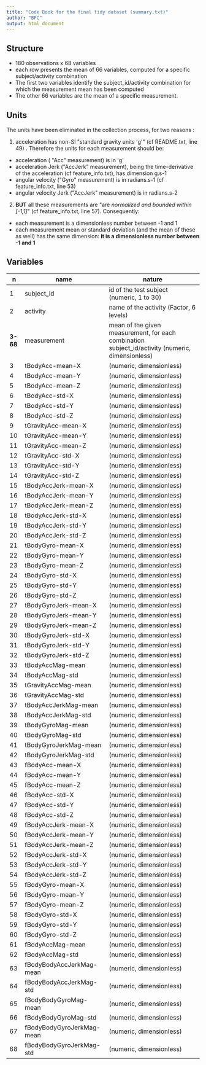 ```yaml
---
title: "Code Book for the final tidy dataset (summary.txt)"
author: "BFC"
output: html_document
---
```


## Structure
* 180 observations x 68 variables
* each row presents the mean of 66 variables, computed for a specific subject/activity combination
* The first two variables identify the  subject_id/activity combination for which the measurement mean has been computed
* The other 66 variables are the mean of a specific measurement.

## Units

The units have been eliminated in the collection process, for two reasons :

1. acceleration has non-SI "standard gravity units 'g'" (cf README.txt, line 49) . Therefore the units for each measurement should be:
 + acceleration ( "Acc" measurement) is in 'g'
 + acceleration Jerk ("AccJerk" measurement), being the time-derivative of the acceleration (cf feature_info.txt), has dimension g.s-1 
  + angular velocity ("Gyro" measurement) is in radians.s-1 (cf feature_info.txt, line 53)
 + angular velocity Jerk ("AccJerk" measurement) is in radians.s-2


2. **BUT** all these measurements are "are *normalized and bounded within [-1,1]*" (cf feature_info.txt, line 57). Consequently:
 + each measurement is a dimensionless number between -1 and 1
 + each measurement mean or standard deviation (and the mean of these as well) has the same dimension: **it is a dimensionless number between -1 and 1**



## Variables

| n |	name    |	nature
----|--------- | -------------
 | 1 | subject_id|id of the test subject (numeric, 1 to 30)
 | 2 | activity|name of the activity 	(Factor, 6 levels)
 |**3-68** |  measurement |mean of the given measurement, for each combination subject_id/activity (numeric, dimensionless)
 | 3 | tBodyAcc-mean-X | (numeric, dimensionless)
 | 4 | tBodyAcc-mean-Y | (numeric, dimensionless)
 | 5 | tBodyAcc-mean-Z | (numeric, dimensionless)
 | 6 | tBodyAcc-std-X | (numeric, dimensionless)
 | 7 | tBodyAcc-std-Y | (numeric, dimensionless)
 | 8 | tBodyAcc-std-Z | (numeric, dimensionless)
 | 9 | tGravityAcc-mean-X | (numeric, dimensionless)
 | 10 | tGravityAcc-mean-Y | (numeric, dimensionless)
 | 11 | tGravityAcc-mean-Z | (numeric, dimensionless)
 | 12 | tGravityAcc-std-X | (numeric, dimensionless)
 | 13 | tGravityAcc-std-Y | (numeric, dimensionless)
 | 14 | tGravityAcc-std-Z | (numeric, dimensionless)
 | 15 | tBodyAccJerk-mean-X | (numeric, dimensionless)
 | 16 | tBodyAccJerk-mean-Y | (numeric, dimensionless)
 | 17 | tBodyAccJerk-mean-Z | (numeric, dimensionless)
 | 18 | tBodyAccJerk-std-X | (numeric, dimensionless)
 | 19 | tBodyAccJerk-std-Y | (numeric, dimensionless)
 | 20 | tBodyAccJerk-std-Z | (numeric, dimensionless)
 | 21 | tBodyGyro-mean-X | (numeric, dimensionless)
 | 22 | tBodyGyro-mean-Y | (numeric, dimensionless)
 | 23 | tBodyGyro-mean-Z | (numeric, dimensionless)
 | 24 | tBodyGyro-std-X | (numeric, dimensionless)
 | 25 | tBodyGyro-std-Y | (numeric, dimensionless)
 | 26 | tBodyGyro-std-Z | (numeric, dimensionless)
 | 27 | tBodyGyroJerk-mean-X | (numeric, dimensionless)
 | 28 | tBodyGyroJerk-mean-Y | (numeric, dimensionless)
 | 29 | tBodyGyroJerk-mean-Z | (numeric, dimensionless)
 | 30 | tBodyGyroJerk-std-X | (numeric, dimensionless)
 | 31 | tBodyGyroJerk-std-Y | (numeric, dimensionless)
 | 32 | tBodyGyroJerk-std-Z | (numeric, dimensionless)
 | 33 | tBodyAccMag-mean | (numeric, dimensionless)
 | 34 | tBodyAccMag-std | (numeric, dimensionless)
 | 35 | tGravityAccMag-mean | (numeric, dimensionless)
 | 36 | tGravityAccMag-std | (numeric, dimensionless)
 | 37 | tBodyAccJerkMag-mean | (numeric, dimensionless)
 | 38 | tBodyAccJerkMag-std | (numeric, dimensionless)
 | 39 | tBodyGyroMag-mean | (numeric, dimensionless)
 | 40 | tBodyGyroMag-std | (numeric, dimensionless)
 | 41 | tBodyGyroJerkMag-mean | (numeric, dimensionless)
 | 42 | tBodyGyroJerkMag-std | (numeric, dimensionless)
 | 43 | fBodyAcc-mean-X | (numeric, dimensionless)
 | 44 | fBodyAcc-mean-Y | (numeric, dimensionless)
 | 45 | fBodyAcc-mean-Z | (numeric, dimensionless)
 | 46 | fBodyAcc-std-X | (numeric, dimensionless)
 | 47 | fBodyAcc-std-Y | (numeric, dimensionless)
 | 48 | fBodyAcc-std-Z | (numeric, dimensionless)
 | 49 | fBodyAccJerk-mean-X | (numeric, dimensionless)
 | 50 | fBodyAccJerk-mean-Y | (numeric, dimensionless)
 | 51 | fBodyAccJerk-mean-Z | (numeric, dimensionless)
 | 52 | fBodyAccJerk-std-X | (numeric, dimensionless)
 | 53 | fBodyAccJerk-std-Y | (numeric, dimensionless)
 | 54 | fBodyAccJerk-std-Z | (numeric, dimensionless)
 | 55 | fBodyGyro-mean-X | (numeric, dimensionless)
 | 56 | fBodyGyro-mean-Y | (numeric, dimensionless)
 | 57 | fBodyGyro-mean-Z | (numeric, dimensionless)
 | 58 | fBodyGyro-std-X | (numeric, dimensionless)
 | 59 | fBodyGyro-std-Y | (numeric, dimensionless)
 | 60 | fBodyGyro-std-Z | (numeric, dimensionless)
 | 61 | fBodyAccMag-mean | (numeric, dimensionless)
 | 62 | fBodyAccMag-std | (numeric, dimensionless)
 | 63 | fBodyBodyAccJerkMag-mean | (numeric, dimensionless)
 | 64 | fBodyBodyAccJerkMag-std | (numeric, dimensionless)
 | 65 | fBodyBodyGyroMag-mean | (numeric, dimensionless)
 | 66 | fBodyBodyGyroMag-std | (numeric, dimensionless)
 | 67 | fBodyBodyGyroJerkMag-mean | (numeric, dimensionless)
 | 68 | fBodyBodyGyroJerkMag-std | (numeric, dimensionless)